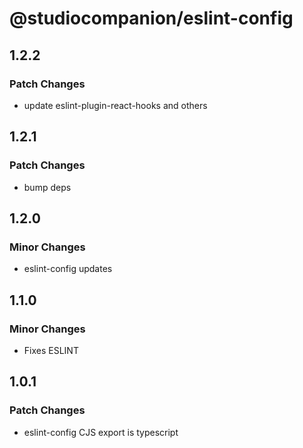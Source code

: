 # @studiocompanion/eslint-config

## 1.2.2

### Patch Changes

- update eslint-plugin-react-hooks and others

## 1.2.1

### Patch Changes

- bump deps

## 1.2.0

### Minor Changes

- eslint-config updates

## 1.1.0

### Minor Changes

- Fixes ESLINT

## 1.0.1

### Patch Changes

- eslint-config CJS export is typescript
